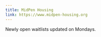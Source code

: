 ```yaml
---
title: MidPen Housing
link: https://www.midpen-housing.org
---
```


Newly open waitlists updated on Mondays.
